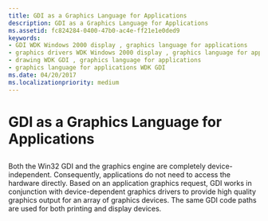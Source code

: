 ```yaml
---
title: GDI as a Graphics Language for Applications
description: GDI as a Graphics Language for Applications
ms.assetid: fc824284-0400-47b0-ac4e-ff21e1e0ded9
keywords:
- GDI WDK Windows 2000 display , graphics language for applications
- graphics drivers WDK Windows 2000 display , graphics language for applications
- drawing WDK GDI , graphics language for applications
- graphics language for applications WDK GDI
ms.date: 04/20/2017
ms.localizationpriority: medium
---
```


# GDI as a Graphics Language for Applications


## <span id="ddk_gdi_as_a_graphics_language_for_applications_gg"></span><span id="DDK_GDI_AS_A_GRAPHICS_LANGUAGE_FOR_APPLICATIONS_GG"></span>


Both the Win32 GDI and the graphics engine are completely device-independent. Consequently, applications do not need to access the hardware directly. Based on an application graphics request, GDI works in conjunction with device-dependent graphics drivers to provide high quality graphics output for an array of graphics devices. The same GDI code paths are used for both printing and display devices.

 

 





